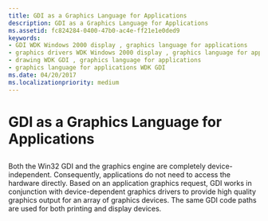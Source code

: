 ```yaml
---
title: GDI as a Graphics Language for Applications
description: GDI as a Graphics Language for Applications
ms.assetid: fc824284-0400-47b0-ac4e-ff21e1e0ded9
keywords:
- GDI WDK Windows 2000 display , graphics language for applications
- graphics drivers WDK Windows 2000 display , graphics language for applications
- drawing WDK GDI , graphics language for applications
- graphics language for applications WDK GDI
ms.date: 04/20/2017
ms.localizationpriority: medium
---
```


# GDI as a Graphics Language for Applications


## <span id="ddk_gdi_as_a_graphics_language_for_applications_gg"></span><span id="DDK_GDI_AS_A_GRAPHICS_LANGUAGE_FOR_APPLICATIONS_GG"></span>


Both the Win32 GDI and the graphics engine are completely device-independent. Consequently, applications do not need to access the hardware directly. Based on an application graphics request, GDI works in conjunction with device-dependent graphics drivers to provide high quality graphics output for an array of graphics devices. The same GDI code paths are used for both printing and display devices.

 

 





